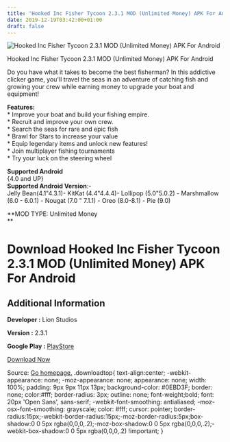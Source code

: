 ```yaml
---
title: 'Hooked Inc Fisher Tycoon 2.3.1 MOD (Unlimited Money) APK For Android'
date: 2019-12-19T03:42:00+01:00
draft: false
---
```


![Hooked Inc Fisher Tycoon 2.3.1 MOD (Unlimited Money) APK For Android](https://i0.wp.com/apkhome.net/wp-content/uploads/2019/11/Hooked-Inc-Fisher-Tycoon-2.3.1-MOD-Unlimited-Money.png "Hooked Inc Fisher Tycoon 2.3.1 MOD (Unlimited Money) APK For Android")

  

Hooked Inc Fisher Tycoon 2.3.1 MOD (Unlimited Money) APK For Android

Do you have what it takes to become the best fisherman? In this addictive clicker game, you'll travel the seas in an adventure of catching fish and growing your crew while earning money to upgrade your boat and equipment!

**Features:**  
\* Improve your boat and build your fishing empire.  
\* Recruit and improve your own crew.  
\* Search the seas for rare and epic fish  
\* Brawl for Stars to increase your value  
\* Equip legendary items and unlock new features!  
\* Join multiplayer fishing tournaments  
\* Try your luck on the steering wheel

**Supported Android**  
{4.0 and UP}  
**Supported Android Version**:-  
Jelly Bean(4.1"4.3.1)- KitKat (4.4"4.4.4)- Lollipop (5.0"5.0.2) - Marshmallow (6.0 - 6.0.1) - Nougat (7.0 " 7.1.1) - Oreo (8.0-8.1) - Pie (9.0)

**MOD TYPE: Unlimited Money  
**

Download Hooked Inc Fisher Tycoon 2.3.1 MOD (Unlimited Money) APK For Android
=============================================================================

Additional Information
----------------------

**Developer :** Lion Studios

**Version :** 2.3.1

**Google Play :** [PlayStore](https://play.google.com/store/apps/details?id=se.ace.fishinc)

  

[Download Now](https://store4app.co/post/hooked-inc-fisher-tycoon-2-3-1-mod-unlimited-money-apk-for-android_1574451817)

  
Source: [Go homepage.](https://store4app.co/post/hooked-inc-fisher-tycoon-2-3-1-mod-unlimited-money-apk-for-android_1574451817) .downloadtop{ text-align:center; -webkit-appearance: none; -moz-appearance: none; appearance: none; width: 100%; padding: 9px 9px 11px 13px; background-color: #0EBD3F; border: none; color:#fff; border-radius: 3px; outline: none; font-weight;bold; font: 20px 'Open Sans', sans-serif; -webkit-font-smoothing: antialiased; -moz-osx-font-smoothing: grayscale; color: #fff; cursor: pointer; border-radius:15px;-webkit-border-radius:15px;-moz-border-radius:5px;box-shadow:0 0 5px rgba(0,0,0,.2);-moz-box-shadow:0 0 5px rgba(0,0,0,.2);-webkit-box-shadow:0 0 5px rgba(0,0,0,.2) !important; }